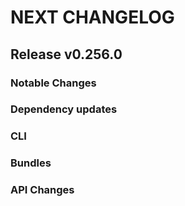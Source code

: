 # NEXT CHANGELOG

## Release v0.256.0

### Notable Changes

### Dependency updates

### CLI

### Bundles

### API Changes
